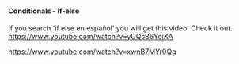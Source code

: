 
#### Conditionals - If-else

If you search 'if else en español' you will get this video. Check it out.
https://www.youtube.com/watch?v=yUQsB6YeiXA

https://www.youtube.com/watch?v=xwnB7MYr0Qg

